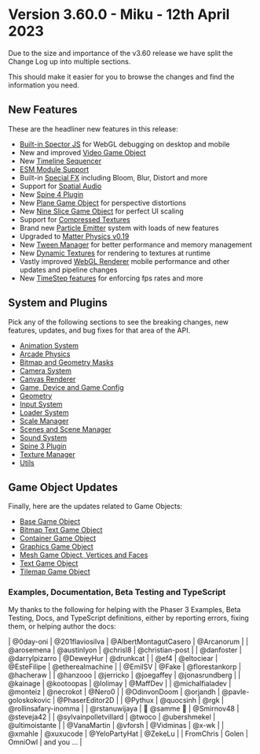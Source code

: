 # Version 3.60.0 - Miku - 12th April 2023

Due to the size and importance of the v3.60 release we have split the Change Log up into multiple sections.

This should make it easier for you to browse the changes and find the information you need.

## New Features

These are the headliner new features in this release:

* [Built-in Spector JS](Spector.md) for WebGL debugging on desktop and mobile
* New and improved [Video Game Object](VideoGameObject.md)
* New [Timeline Sequencer](Timeline.md)
* [ESM Module Support](ESMSupport.md)
* Built-in [Special FX](FX.md) including Bloom, Blur, Distort and more
* Support for [Spatial Audio](SpatialSound.md)
* New [Spine 4 Plugin](Spine4.md)
* New [Plane Game Object](PlaneGameObject.md) for perspective distortions
* New [Nine Slice Game Object](NineSliceGameObject.md) for perfect UI scaling
* Support for [Compressed Textures](CompressedTextures.md)
* Brand new [Particle Emitter](ParticleEmitter.md) system with loads of new features
* Upgraded to [Matter Physics v0.19](MatterPhysics.md)
* New [Tween Manager](TweenManager.md) for better performance and memory management
* New [Dynamic Textures](DynamicTextures.md) for rendering to textures at runtime
* Vastly improved [WebGL Renderer](WebGLRenderer.md) mobile performance and other updates and pipeline changes
* New [TimeStep features](TimeStep.md) for enforcing fps rates and more

## System and Plugins

Pick any of the following sections to see the breaking changes, new features, updates, and bug fixes for that area of the API.

* [Animation System](Animation.md)
* [Arcade Physics](ArcadePhysics.md)
* [Bitmap and Geometry Masks](Masks.md)
* [Camera System](Camera.md)
* [Canvas Renderer](CanvasRenderer.md)
* [Game, Device and Game Config](Game.md)
* [Geometry](Geometry.md)
* [Input System](Input.md)
* [Loader System](Loader.md)
* [Scale Manager](ScaleManager.md)
* [Scenes and Scene Manager](Scene.md)
* [Sound System](Sound.md)
* [Spine 3 Plugin](Spine3.md)
* [Texture Manager](TextureManager.md)
* [Utils](Utils.md)

## Game Object Updates

Finally, here are the updates related to Game Objects:

* [Base Game Object](GameObject.md)
* [Bitmap Text Game Object](BitmapTextGameObject.md)
* [Container Game Object](Container.md)
* [Graphics Game Object](GraphicsGameObject.md)
* [Mesh Game Object, Vertices and Faces](Mesh.md)
* [Text Game Object](TextGameObject.md)
* [Tilemap Game Object](Tilemap.md)

### Examples, Documentation, Beta Testing and TypeScript

My thanks to the following for helping with the Phaser 3 Examples, Beta Testing, Docs, and TypeScript definitions, either by reporting errors, fixing them, or helping author the docs:

| @0day-oni | @201flaviosilva | @AlbertMontagutCasero | @Arcanorum |
| @arosemena | @austinlyon | @chrisl8 | @christian-post |
| @danfoster | @darrylpizarro | @DeweyHur | @drunkcat |
| @ef4 | @eltociear | @EsteFilipe | @etherealmachine |
| @EmilSV | @Fake | @florestankorp | @hacheraw |
| @hanzooo | @jerricko | @joegaffey | @jonasrundberg |
| @kainage | @kootoopas | @lolimay | @MaffDev |
| @michalfialadev | @monteiz | @necrokot | @Nero0 |
| @OdinvonDoom | @orjandh | @pavle-goloskokovic | @PhaserEditor2D |
| @Pythux | @quocsinh | @rgk | @rollinsafary-inomma |
| @rstanuwijaya | 👑 @samme 👑 | @Smirnov48 | @steveja42 |
| @sylvainpolletvillard | @twoco | @ubershmekel | @ultimoistante |
| @VanaMartin | @vforsh | @Vidminas | @x-wk |
| @xmahle | @xuxucode | @YeloPartyHat | @ZekeLu |
| FromChris | Golen | OmniOwl | and you ... |
